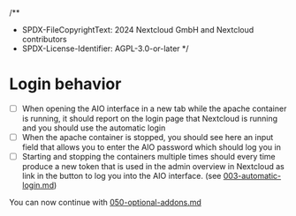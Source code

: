 /**
 * SPDX-FileCopyrightText: 2024 Nextcloud GmbH and Nextcloud contributors
 * SPDX-License-Identifier: AGPL-3.0-or-later
 */

# Login behavior

- [ ] When opening the AIO interface in a new tab while the apache container is running, it should report on the login page that Nextcloud is running and you should use the automatic login
- [ ] When the apache container is stopped, you should see here an input field that allows you to enter the AIO password which should log you in
- [ ] Starting and stopping the containers multiple times should every time produce a new token that is used in the admin overview in Nextcloud as link in the button to log you into the AIO interface. (see [003-automatic-login.md](./003-automatic-login.md))

You can now continue with [050-optional-addons.md](./050-optional-addons.md)